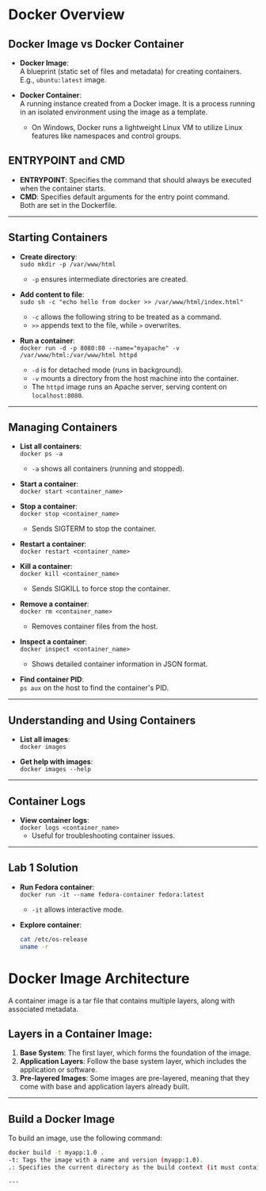 # Docker Overview

## **Docker Image vs Docker Container**
- **Docker Image**:  
  A blueprint (static set of files and metadata) for creating containers. E.g., `ubuntu:latest` image.
  
- **Docker Container**:  
  A running instance created from a Docker image. It is a process running in an isolated environment using the image as a template.  
  - On Windows, Docker runs a lightweight Linux VM to utilize Linux features like namespaces and control groups.

## **ENTRYPOINT and CMD**
- **ENTRYPOINT**: Specifies the command that should always be executed when the container starts.
- **CMD**: Specifies default arguments for the entry point command.  
Both are set in the Dockerfile.

---

## **Starting Containers**
- **Create directory**:  
  `sudo mkdir -p /var/www/html`  
  - `-p` ensures intermediate directories are created.
  
- **Add content to file**:  
  `sudo sh -c "echo hello from docker >> /var/www/html/index.html"`  
  - `-c` allows the following string to be treated as a command.  
  - `>>` appends text to the file, while `>` overwrites.

- **Run a container**:  
  `docker run -d -p 8080:80 --name="myapache" -v /var/www/html:/var/www/html httpd`  
  - `-d` is for detached mode (runs in background).  
  - `-v` mounts a directory from the host machine into the container.  
  - The `httpd` image runs an Apache server, serving content on `localhost:8080`.

---

## **Managing Containers**
- **List all containers**:  
  `docker ps -a`  
  - `-a` shows all containers (running and stopped).
  
- **Start a container**:  
  `docker start <container_name>`
  
- **Stop a container**:  
  `docker stop <container_name>`  
  - Sends SIGTERM to stop the container.

- **Restart a container**:  
  `docker restart <container_name>`

- **Kill a container**:  
  `docker kill <container_name>`  
  - Sends SIGKILL to force stop the container.

- **Remove a container**:  
  `docker rm <container_name>`  
  - Removes container files from the host.

- **Inspect a container**:  
  `docker inspect <container_name>`  
  - Shows detailed container information in JSON format.

- **Find container PID**:  
  `ps aux` on the host to find the container's PID.

---

## **Understanding and Using Containers**
- **List all images**:  
  `docker images`

- **Get help with images**:  
  `docker images --help`

---

## **Container Logs**
- **View container logs**:  
  `docker logs <container_name>`  
  - Useful for troubleshooting container issues.

---

## **Lab 1 Solution**
- **Run Fedora container**:  
  `docker run -it --name fedora-container fedora:latest`  
  - `-it` allows interactive mode.
  
- **Explore container**:  
  ```bash
  cat /etc/os-release
  uname -r

# Docker Image Architecture

A container image is a tar file that contains multiple layers, along with associated metadata.

## **Layers in a Container Image:**
1. **Base System**: The first layer, which forms the foundation of the image.
2. **Application Layers**: Follow the base system layer, which includes the application or software.
3. **Pre-layered Images**: Some images are pre-layered, meaning that they come with base and application layers already built.

---

## **Build a Docker Image**

To build an image, use the following command:

```bash
docker build -t myapp:1.0 .
-t: Tags the image with a name and version (myapp:1.0).
.: Specifies the current directory as the build context (it must contain a Dockerfile).

---


